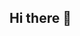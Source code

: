 ## Hi there 👋

<!--
**inesaleixo/inesaleixo** is a ✨ _special_ ✨ repository because its `README.md` (this file) appears on your GitHub profile.

Here are some ideas to get you started:

- 🔭 I’m currently working on a project
- 🌱 I’m currently learning java
- 💬 Ask me about anything
- 😄 Pronouns: she/her
- ⚡ Fun fact: I know python
-->
